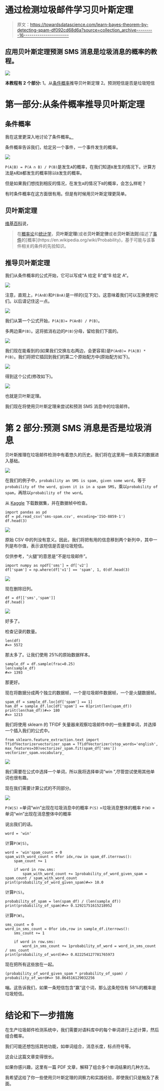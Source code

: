 # 通过检测垃圾邮件学习贝叶斯定理

> 原文：<https://towardsdatascience.com/learn-bayes-theorem-by-detecting-spam-df092cd68d6a?source=collection_archive---------16----------------------->

## 应用贝叶斯定理预测 SMS 消息是垃圾消息的概率的教程。

![](img/405d1b78c93dd0c6ee1711303a8757b0.png)

**本教程有 2 个部分:**
1。从[条件概率](/conditional-probability-with-a-python-example-fd6f5937cd2)推导贝叶斯定理
2。预测短信是否是垃圾短信

# 第一部分:从条件概率推导贝叶斯定理

## 条件概率

我在这里更深入地讨论了条件概率[。](/conditional-probability-with-a-python-example-fd6f5937cd2)

条件概率告诉我们，给定另一个事件，一个事件发生的概率。

![](img/1b1e8018b568387c84ec9ac34eb46f52.png)

`P(A|B) = P(A ∩ B) / P(B)`是发生`A`的概率，在我们知道`B`发生的情况下。计算方法是`A`和`B`都发生的概率除以`B`发生的概率。

但是如果我们想找到相反的情况，在发生`A`的情况下`B`的概率，会怎么样呢？

有时条件概率在这方面很有用。但是有时候用贝叶斯定理更简单。

## 贝叶斯定理

[维基百科](https://en.wikipedia.org/wiki/Bayes%27_theorem)说，

> 在[概率论](https://en.wikipedia.org/wiki/Probability_theory)和[统计学](https://en.wikipedia.org/wiki/Statistics)，**贝叶斯定理**(或者**贝叶斯定律**或者**贝叶斯法则**)描述了[事件](https://en.wikipedia.org/wiki/Event_(probability_theory))的[概率](https://en.wikipedia.org/wiki/Probability)，基于可能与该事件相关的条件的先验知识。

## **推导贝叶斯定理**

我们从条件概率的公式开始，它可以写成“A 给定 B”或“B 给定 A”。

![](img/60ceb332ddd4191256d56eb52edbca5a.png)

注意，直观上，`P(A∩B)`和`P(B∩A)`是一样的(见下文)。这意味着我们可以互换使用它们。以后请记住这一点。

![](img/b2afaaa5858c39aff5a9a7624d590ec4.png)

我们从第一个公式开始，`P(A|B)= P(A∩B) / P(B)`。

多两边乘`P(B)`。这将抵消右边的`P(B)`分母，留给我们下面的。

![](img/ef24dc0aa18ff4bb25b04e8e8f562c36.png)

我们现在能看到的(如果我们交换左右两边，会更容易)是`P(A∩B)= P(A|B) * P(B)`。我们将把它插回到我们的第二个原始配方中(原始配方如下)。

![](img/6a25999fc435dab255d014d807c93050.png)

得到这个公式(修改如下)。

![](img/50562045afae088cbb35a20d07deedc9.png)

也就是贝叶斯定理。

我们现在将使用贝叶斯定理来尝试和预测 SMS 消息中的垃圾邮件。

# 第 2 部分:预测 SMS 消息是否是垃圾消息

贝叶斯推理在垃圾邮件检测中有着悠久的历史。我们将在这里用一些真实的数据进入基础。

![](img/5664ff7d4e8baf7789e0ade87aa335ed.png)

在我们的例子中，`probability an SMS is spam, given some word`，等于`probability of the word, given it is in a spam SMS`，乘以`probability of spam`，再除以`probability of the word`。

从 [Kaggle](https://www.kaggle.com/uciml/sms-spam-collection-dataset) 下载数据集，并在数据帧中检查。

```
import pandas as pd
df = pd.read_csv('sms-spam.csv', encoding='ISO-8859-1')
df.head(3)
```

![](img/51e5b138f254e51df8b8641e98b7f16e.png)

原始 CSV 中的列没有意义。因此，我们将把有用的信息移到两个新列中，其中一列是布尔值，表示该短信是否是垃圾短信。

仅供参考，“火腿”的意思是“不是垃圾邮件”。

```
import numpy as npdf['sms'] = df['v2']
df['spam'] = np.where(df['v1'] == 'spam', 1, 0)df.head(3)
```

![](img/4fc1770a0d170c64cd331fea1dd411e3.png)

现在删除旧列。

```
df = df[['sms','spam']]
df.head()
```

![](img/a2816872e535697236f74c4fe3d52511.png)

好多了。

检查记录的数量。

```
len(df)
#=> 5572
```

那太多了。让我们使用 25%的原始数据样本。

```
sample_df = df.sample(frac=0.25)
len(sample_df)
#=> 1393
```

那更好。

现在将数据分成两个独立的数据帧，一个是垃圾邮件数据帧，一个是火腿数据帧。

```
spam_df = sample_df.loc[df['spam'] == 1]
ham_df = sample_df.loc[df['spam'] == 0]print(len(spam_df))
print(len(ham_df))#=> 180
#=> 1213
```

我们将使用 sklearn 的 TFIDF 矢量器来观察垃圾邮件中的一些重要单词，并选择一个插入我们的公式中。

```
from sklearn.feature_extraction.text import TfidfVectorizervectorizer_spam = TfidfVectorizer(stop_words='english', max_features=30)vectorizer_spam.fit(spam_df['sms'])
vectorizer_spam.vocabulary_
```

![](img/d7b10f01ca5f9447a9681aa7f3763964.png)

我们需要在公式中选择一个单词，所以我将选择单词“win ”,尽管尝试使用其他单词也很有趣。

现在我们需要计算公式的不同部分。

![](img/d25e65300afedc4c09ffb9a9a2b77512.png)

`P(W|S)` =单词“win”出现在垃圾消息中的概率
`P(S)` =垃圾消息整体的概率
`P(W)` =单词“win”出现在消息整体中的概率

说出我们的话。

```
word = 'win'
```

计算`P(W|S)`。

```
word = 'win'spam_count = 0
spam_with_word_count = 0for idx,row in spam_df.iterrows():
    spam_count += 1

    if word in row.sms:
        spam_with_word_count += 1probability_of_word_given_spam = spam_count / spam_with_word_count
print(probability_of_word_given_spam)#=> 10.0
```

计算`P(S)`。

```
probability_of_spam = len(spam_df) / (len(sample_df))
print(probability_of_spam)#=> 0.12921751615218952
```

计算`P(W)`。

```
sms_count = 0
word_in_sms_count = 0for idx,row in sample_df.iterrows():
    sms_count += 1

    if word in row.sms:
        word_in_sms_count += 1probability_of_word = word_in_sms_count / sms_count
print(probability_of_word)#=> 0.022254127781765973
```

现在把所有这些放在一起。

```
(probability_of_word_given_spam * probability_of_spam) / probability_of_word#=> 58.064516129032256
```

嘣。这告诉我们，如果一条短信包含“赢”这个词，那么这条短信有 58%的概率是垃圾短信。

# 结论和下一步措施

在生产垃圾邮件检测系统中，我们需要对语料库中的每个单词进行上述计算，然后组合概率。

我们可能还想包括其他功能，如单词组合，消息长度，标点符号等。

这会让这篇文章变得很长。

如果你感兴趣，这里有一篇 PDF 文章，解释了组合多个单词结果的几种方法。

我希望这给了你一些使用贝叶斯定理的洞察力和实践经验，即使我们只是触及了表面。